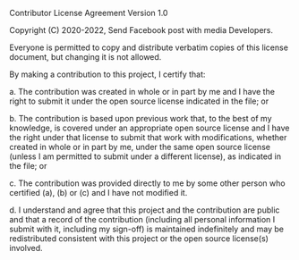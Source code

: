 Contributor License Agreement Version 1.0

Copyright (C) 2020-2022, Send Facebook post with media Developers.

Everyone is permitted to copy and distribute verbatim copies of this license document, but changing it is not allowed.

By making a contribution to this project, I certify that:

a. The contribution was created in whole or in part by me and I have the right to submit it under the open source license indicated in the file; or

b. The contribution is based upon previous work that, to the best of my knowledge, is covered under an appropriate open source license and I have the right under that license to submit that work with modifications, whether created in whole or in part by me, under the same open source license (unless I am permitted to submit under a different license), as indicated in the file; or

c. The contribution was provided directly to me by some other person who certified (a), (b) or (c) and I have not modified it.

d. I understand and agree that this project and the contribution are public and that a record of the contribution (including all personal information I submit with it, including my sign-off) is maintained indefinitely and may be redistributed consistent with this project or the open source license(s) involved.
